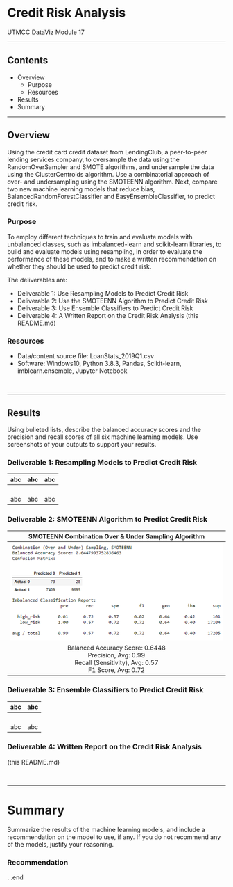 # Credit Risk Analysis 
UTMCC DataViz Module 17  

---

## Contents 
  * Overview
    - Purpose
    - Resources
  * Results
  * Summary
 
---  

## Overview 
  
  Using the credit card credit dataset from LendingClub, a peer-to-peer lending services company, to oversample the data using the RandomOverSampler and SMOTE algorithms, and undersample the data using the ClusterCentroids algorithm. Use a combinatorial approach of over- and undersampling using the SMOTEENN algorithm. Next, compare two new machine learning models that reduce bias, BalancedRandomForestClassifier and EasyEnsembleClassifier, to predict credit risk. 

   ### Purpose
   To employ different techniques to train and evaluate models with unbalanced classes, such as imbalanced-learn and scikit-learn libraries, to build and evaluate models using resampling, in order to evaluate the performance of these models, and to make a written recommendation on whether they should be used to predict credit risk.
  
   The deliverables are: 
   - Deliverable 1: Use Resampling Models to Predict Credit Risk
   - Deliverable 2: Use the SMOTEENN Algorithm to Predict Credit Risk
   - Deliverable 3: Use Ensemble Classifiers to Predict Credit Risk
   - Deliverable 4: A Written Report on the Credit Risk Analysis (this README.md)


   ### Resources
  * Data/content source file: LoanStats_2019Q1.csv
  * Software: Windows10, Python 3.8.3, Pandas, Scikit-learn, imblearn.ensemble, Jupyter Notebook 

<br>

--- 

## Results
 Using bulleted lists, describe the balanced accuracy scores and the precision and recall scores of all six machine learning models. Use screenshots of your outputs to support your results.

   ### Deliverable 1: Resampling Models to Predict Credit Risk

   | **abc** | **abc** | **abc** |  
   | :---: | :---: | :---: |  
   | ![]() | ![]() | ![]() |  
   | abc | abc | abc |  


   ### Deliverable 2: SMOTEENN Algorithm to Predict Credit Risk

   | **SMOTEENN Combination Over & Under Sampling Algorithm** |
   | :---: |
   | ![smoteenn_combo.png](https://github.com/larrydodson/Credit_Risk_Analysis/blob/main/smoteenn_combo.png) |
   | Balanced Accuracy Score: 0.6448<br>Precision, Avg: 0.99<br>Recall (Sensitivity), Avg: 0.57<br>F1 Score, Avg: 0.72 | 
   
   
   ### Deliverable 3: Ensemble Classifiers to Predict Credit Risk

   | **abc** | **abc** | 
   | :---: | :---: | 
   | ![]() | ![]() | 
   | abc | abc | 
   
   
   
   ### Deliverable 4: Written Report on the Credit Risk Analysis 
   (this README.md)
   
<br>

---

# Summary
Summarize the results of the machine learning models, and include a recommendation on the model to use, if any. If you do not recommend any of the models, justify your reasoning.

### Recommendation


.
.end
